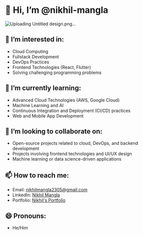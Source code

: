 # 👋 Hi, I’m @nikhil-mangla
![Uploading Untitled design.png…]()

## 👀 I’m interested in:
- Cloud Computing
- Fullstack Development
- DevOps Practices
- Frontend Technologies (React, Flutter)
- Solving challenging programming problems

## 🌱 I’m currently learning:
- Advanced Cloud Technologies (AWS, Google Cloud)
- Machine Learning and AI
- Continuous Integration and Deployment (CI/CD) practices
- Web and Mobile App Development

## 💞️ I’m looking to collaborate on:
- Open-source projects related to cloud, DevOps, and backend development
- Projects involving frontend technologies and UI/UX design
- Machine learning or data science-driven applications

## 📫 How to reach me:
- Email: [nikhilmangla2305@gmail.com](mailto:nikhilmangla2305@gmail.com)
- LinkedIn: [Nikhil Mangla](https://www.linkedin.com/in/nikhil-mangla)
- Portfolio: [Nikhil's Portfolio](https://nikhil-dev-portfolio-git-main-nikhil-manglas-projects.vercel.app/)

## 😄 Pronouns:
- He/Him

